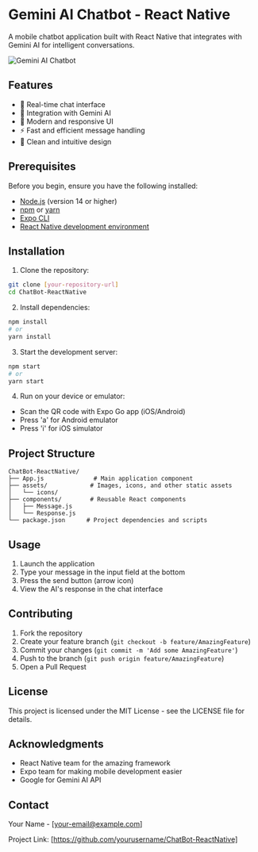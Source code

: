 # Gemini AI Chatbot - React Native

A mobile chatbot application built with React Native that integrates with Gemini AI for intelligent conversations.

![Gemini AI Chatbot](./assets/icons/robot.png)

## Features

- 💬 Real-time chat interface
- 🤖 Integration with Gemini AI
- 📱 Modern and responsive UI
- ⚡ Fast and efficient message handling
- 🎨 Clean and intuitive design

## Prerequisites

Before you begin, ensure you have the following installed:
- [Node.js](https://nodejs.org/) (version 14 or higher)
- [npm](https://www.npmjs.com/) or [yarn](https://yarnpkg.com/)
- [Expo CLI](https://docs.expo.dev/get-started/installation/)
- [React Native development environment](https://reactnative.dev/docs/environment-setup)

## Installation

1. Clone the repository:
```bash
git clone [your-repository-url]
cd ChatBot-ReactNative
```

2. Install dependencies:
```bash
npm install
# or
yarn install
```

3. Start the development server:
```bash
npm start
# or
yarn start
```

4. Run on your device or emulator:
- Scan the QR code with Expo Go app (iOS/Android)
- Press 'a' for Android emulator
- Press 'i' for iOS simulator

## Project Structure

```
ChatBot-ReactNative/
├── App.js              # Main application component
├── assets/            # Images, icons, and other static assets
│   └── icons/
├── components/        # Reusable React components
│   ├── Message.js
│   └── Response.js
└── package.json      # Project dependencies and scripts
```

## Usage

1. Launch the application
2. Type your message in the input field at the bottom
3. Press the send button (arrow icon)
4. View the AI's response in the chat interface

## Contributing

1. Fork the repository
2. Create your feature branch (`git checkout -b feature/AmazingFeature`)
3. Commit your changes (`git commit -m 'Add some AmazingFeature'`)
4. Push to the branch (`git push origin feature/AmazingFeature`)
5. Open a Pull Request

## License

This project is licensed under the MIT License - see the LICENSE file for details.

## Acknowledgments

- React Native team for the amazing framework
- Expo team for making mobile development easier
- Google for Gemini AI API

## Contact

Your Name - [your-email@example.com]

Project Link: [https://github.com/yourusername/ChatBot-ReactNative] 
